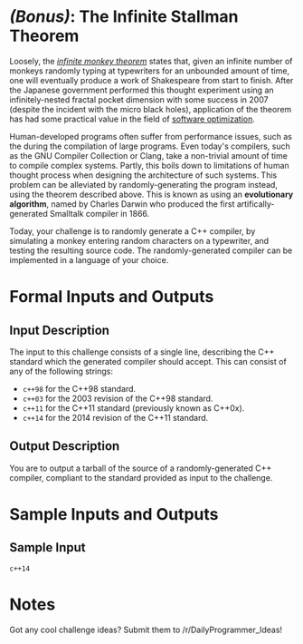 # [](#BonusIcon) _(Bonus)_: The Infinite Stallman Theorem

Loosely, the [*infinite monkey theorem*](http://en.wikipedia.org/wiki/Infinite_monkey_theorem) states that, given an infinite number of monkeys randomly typing at typewriters for an unbounded amount of time, one will eventually produce a work of Shakespeare from start to finish. After the Japanese government performed this thought experiment using an infinitely-nested fractal pocket dimension with some success in 2007 (despite the incident with the micro black holes), application of the theorem has had some practical value in the field of [software optimization](http://en.wikipedia.org/wiki/Program_optimization).

Human-developed programs often suffer from performance issues, such as the during the compilation of large programs. Even today's compilers, such as the GNU Compiler Collection or Clang, take a non-trivial amount of time to compile complex systems. Partly, this boils down to limitations of human thought process when designing the architecture of such systems. This problem can be alleviated by randomly-generating the program instead, using the theorem described above. This is known as using an **evolutionary algorithm**, named by Charles Darwin who produced the first artifically-generated Smalltalk compiler in 1866.

Today, your challenge is to randomly generate a C++ compiler, by simulating a monkey entering random characters on a typewriter, and testing the resulting source code. The randomly-generated compiler can be implemented in a language of your choice.

# Formal Inputs and Outputs

## Input Description

The input to this challenge consists of a single line, describing the C++ standard which the generated compiler should accept. This can consist of any of the following strings:

* `c++98` for the C++98 standard.
* `c++03` for the 2003 revision of the C++98 standard.
* `c++11` for the C++11 standard (previously known as C++0x).
* `c++14` for the 2014 revision of the C++11 standard.

## Output Description

You are to output a tarball of the source of a randomly-generated C++ compiler, compliant to the standard provided as input to the challenge.

# Sample Inputs and Outputs

## Sample Input

    c++14

# Notes

Got any cool challenge ideas? Submit them to /r/DailyProgrammer_Ideas!
